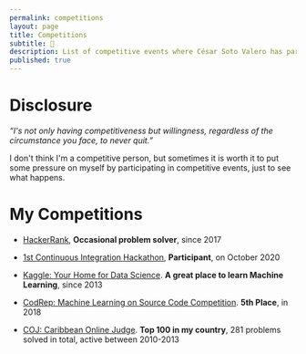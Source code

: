 ```yaml
---
permalink: competitions
layout: page
title: Competitions
subtitle: 💪
description: List of competitive events where César Soto Valero has participated.
published: true
---
```


# Disclosure

<aside class="quote">
    <em>“I's not only having competitiveness but willingness, regardless of the circumstance you face, to never quit.”</em>
</aside>

I don't think I'm a competitive person, but sometimes it is worth it to put some pressure on myself by participating in competitive events, just to see what happens.

# My Competitions

- [HackerRank](https://www.hackerrank.com/cesarsotovalero), **Occasional problem solver**, since 2017

- [1st Continuous Integration Hackathon](https://kth.github.io/ci-hackathon), **Participant**, on October 2020

- [Kaggle: Your Home for Data Science](https://www.kaggle.com/cesarsoto). **A great place to learn Machine Learning**, since 2013

- [CodRep: Machine Learning on Source Code Competition](https://github.com/KTH/CodRep-competition). **5th Place**, in 2018

- [COJ: Caribbean Online Judge](http://coj.uci.cu/user/useraccount.xhtml?username=CeSaR_uclv). **Top 100 in my country**, 281 problems solved in total, active between 2010-2013
